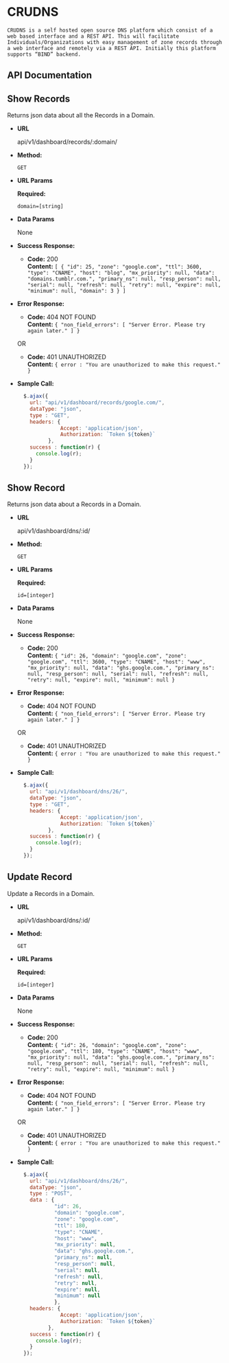 # CRUDNS

`CRUDNS is a self hosted open source DNS platform which consist of a web based
interface and a REST API. This will facilitate Individuals/Organizations with easy
management of zone records through a web interface and remotely via a REST API.
Initially this platform supports “BIND” backend.`

## API Documentation

**Show Records**
----
  Returns json data about all the Records in a Domain.

* **URL**

  api/v1/dashboard/records/:domain/

* **Method:**

  `GET`
  
*  **URL Params**

   **Required:**
 
   `domain=[string]`

* **Data Params**

  None

* **Success Response:**

  * **Code:** 200 <br />
    **Content:** `[
  {
    "id": 25,
    "zone": "google.com",
    "ttl": 3600,
    "type": "CNAME",
    "host": "blog",
    "mx_priority": null,
    "data": "domains.tumblr.com.",
    "primary_ns": null,
    "resp_person": null,
    "serial": null,
    "refresh": null,
    "retry": null,
    "expire": null,
    "minimum": null,
    "domain": 3
  }
]`
 
* **Error Response:**

  * **Code:** 404 NOT FOUND <br />
    **Content:** `{
  "non_field_errors": [
    "Server Error. Please try again later."
  ]
}`

  OR

  * **Code:** 401 UNAUTHORIZED <br />
    **Content:** `{ error : "You are unauthorized to make this request." }`

* **Sample Call:**

  ```javascript
    $.ajax({
      url: "api/v1/dashboard/records/google.com/",
      dataType: "json",
      type : "GET",
      headers: {
                Accept: 'application/json',
                Authorization: `Token ${token}`
            },
      success : function(r) {
        console.log(r);
      }
    });
  ```
 
**Show Record**
----
  Returns json data about a Records in a Domain.

* **URL**

  api/v1/dashboard/dns/:id/

* **Method:**

  `GET`
  
*  **URL Params**

   **Required:**
 
   `id=[integer]`

* **Data Params**

  None

* **Success Response:**

  * **Code:** 200 <br />
    **Content:** `{
  "id": 26,
  "domain": "google.com",
  "zone": "google.com",
  "ttl": 3600,
  "type": "CNAME",
  "host": "www",
  "mx_priority": null,
  "data": "ghs.google.com.",
  "primary_ns": null,
  "resp_person": null,
  "serial": null,
  "refresh": null,
  "retry": null,
  "expire": null,
  "minimum": null
}`
 
* **Error Response:**

  * **Code:** 404 NOT FOUND <br />
    **Content:** `{
  "non_field_errors": [
    "Server Error. Please try again later."
  ]
}`

  OR

  * **Code:** 401 UNAUTHORIZED <br />
    **Content:** `{ error : "You are unauthorized to make this request." }`

* **Sample Call:**

  ```javascript
    $.ajax({
      url: "api/v1/dashboard/dns/26/",
      dataType: "json",
      type : "GET",
      headers: {
                Accept: 'application/json',
                Authorization: `Token ${token}`
            },
      success : function(r) {
        console.log(r);
      }
    });
  ```
  
**Update Record**
----
  Update a Records in a Domain.

* **URL**

  api/v1/dashboard/dns/:id/

* **Method:**

  `GET`
  
*  **URL Params**

   **Required:**
 
   `id=[integer]`

* **Data Params**

  None

* **Success Response:**

  * **Code:** 200 <br />
    **Content:** `{
  "id": 26,
  "domain": "google.com",
  "zone": "google.com",
  "ttl": 180,
  "type": "CNAME",
  "host": "www",
  "mx_priority": null,
  "data": "ghs.google.com.",
  "primary_ns": null,
  "resp_person": null,
  "serial": null,
  "refresh": null,
  "retry": null,
  "expire": null,
  "minimum": null
}`
 
* **Error Response:**

  * **Code:** 404 NOT FOUND <br />
    **Content:** `{
  "non_field_errors": [
    "Server Error. Please try again later."
  ]
}`

  OR

  * **Code:** 401 UNAUTHORIZED <br />
    **Content:** `{ error : "You are unauthorized to make this request." }`

* **Sample Call:**

  ```javascript
    $.ajax({
      url: "api/v1/dashboard/dns/26/",
      dataType: "json",
      type : "POST",
      data : {
              "id": 26,
              "domain": "google.com",
              "zone": "google.com",
              "ttl": 180,
              "type": "CNAME",
              "host": "www",
              "mx_priority": null,
              "data": "ghs.google.com.",
              "primary_ns": null,
              "resp_person": null,
              "serial": null,
              "refresh": null,
              "retry": null,
              "expire": null,
              "minimum": null
              },
      headers: {
                Accept: 'application/json',
                Authorization: `Token ${token}`
            },
      success : function(r) {
        console.log(r);
      }
    });
  ```

